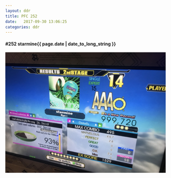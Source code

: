 ```yaml
---
layout: ddr
title: PFC 252
date:   2017-09-30 13:06:25
categories: ddr
---
```


#### **#252** starmine<span class="pull-right">{{ page.date | date_to_long_string }}</span>
![](/images/pfc/252_starmine.jpg)
